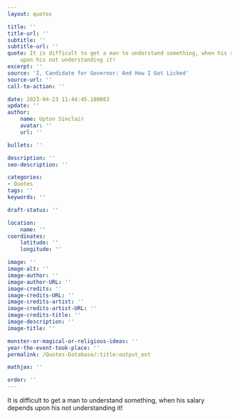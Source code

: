```yaml
---
layout: quotes

title: ''
title-url: ''
subtitle: ''
subtitle-url: ''
quote: It is difficult to get a man to understand something, when his salary depends
    upon his not understanding it!
excerpt: ''
source: 'I, Candidate for Governor: And How I Got Licked'
source-url: ''
call-to-action: ''

date: 2023-04-23 11:44:45.180083
update: ''
author:
    name: Upton Sinclair
    avatar: ''
    url: ''

bullets: ''

description: ''
seo-description: ''

categories:
- Quotes
tags: ''
keywords: ''

draft-status: ''

location:
    name: ''
coordinates:
    latitude: ''
    longitude: ''

image: ''
image-alt: ''
image-author: ''
image-author-URL: ''
image-credits: ''
image-credits-URL: ''
image-credits-artist: ''
image-credits-artist-URL: ''
image-credits-title: ''
image-description: ''
image-title: ''

monster-or-magical-or-religious-ideas: ''
year-the-event-took-place: ''
permalink: /Quotes-Database/:title:output_ext

mathjax: ''

order: ''
---
```

It is difficult to get a man to understand something, when his salary depends upon his not understanding it!